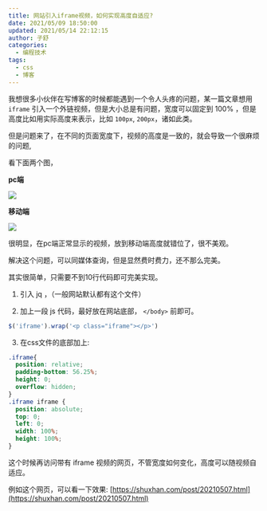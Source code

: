 ```yaml
---
title: 网站引入iframe视频，如何实现高度自适应?
date: 2021/05/09 18:50:00
updated: 2021/05/14 22:12:15
author: 子舒
categories: 
  - 编程技术
tags: 
  - css
  - 博客
---
```



我想很多小伙伴在写博客的时候都能遇到一个令人头疼的问题，某一篇文章想用 `iframe` 引入一个外链视频，但是大小总是有问题，宽度可以固定到 100% ，但是高度比如用实际高度来表示，比如 `100px`, `200px`，诸如此类。

但是问题来了，在不同的页面宽度下，视频的高度是一致的，就会导致一个很麻烦的问题,

看下面两个图，

**pc端**

![](https://cdn.jsdelivr.net/gh/shuxhan/pic-cdn@625e2311a8d0628a07d844ce6a768013f92ea661/2021/05/09/536b956db2e924c141df412e800aa87e.png)

**移动端**

![](https://cdn.jsdelivr.net/gh/shuxhan/pic-cdn@114719b23f29f59bcc9edfd11793139e772b71be/2021/05/09/f4b81a36000e814ab16da85082ded5d4.png)

很明显，在pc端正常显示的视频，放到移动端高度就错位了，很不美观。

解决这个问题，可以同媒体查询，但是显然费时费力，还不那么完美。

其实很简单，只需要不到10行代码即可完美实现。

1. 引入 jq ，（一般网站默认都有这个文件）

2. 加上一段 js 代码，最好放在网站底部， `</body>` 前即可。

```js
$('iframe').wrap('<p class="iframe"></p>')
```

3. 在css文件的底部加上:

```css
.iframe{
  position: relative;
  padding-bottom: 56.25%;
  height: 0;
  overflow: hidden;
}
.iframe iframe {
  position: absolute;
  top: 0;
  left: 0;
  width: 100%;
  height: 100%;
}
```

这个时候再访问带有 iframe 视频的网页，不管宽度如何变化，高度可以随视频自适应。

例如这个网页，可以看一下效果: [https://shuxhan.com/post/20210507.html](https://shuxhan.com/post/20210507.html)